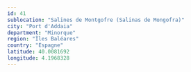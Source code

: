 ```yaml
---
id: 41
sublocation: "Salines de Montgofre (Salinas de Mongofra)"
city: "Port d'Addaia"
department: "Minorque"
region: "Îles Baléares"
country: "Espagne"
latitude: 40.0081692
longitude: 4.1968328
---
```

